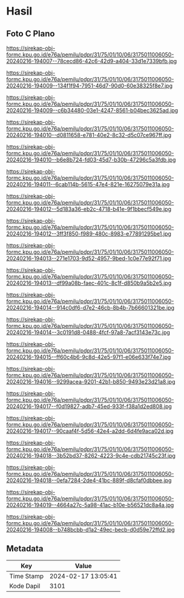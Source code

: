 # Hasil

## Foto C Plano

https://sirekap-obj-formc.kpu.go.id/e76a/pemilu/pdpr/31/75/01/10/06/3175011006050-20240216-194007--78cecd86-42c6-42d9-a404-33d1e7339bfb.jpg

https://sirekap-obj-formc.kpu.go.id/e76a/pemilu/pdpr/31/75/01/10/06/3175011006050-20240216-194009--134f1f94-7951-46d7-90d0-60e38325f8e7.jpg

https://sirekap-obj-formc.kpu.go.id/e76a/pemilu/pdpr/31/75/01/10/06/3175011006050-20240216-194009--c6b34480-03e1-4247-8561-b04bec3625ad.jpg

https://sirekap-obj-formc.kpu.go.id/e76a/pemilu/pdpr/31/75/01/10/06/3175011006050-20240216-194010--d0811658-e781-40e2-8c32-d5c07ce967ff.jpg

https://sirekap-obj-formc.kpu.go.id/e76a/pemilu/pdpr/31/75/01/10/06/3175011006050-20240216-194010--b6e8b724-fd03-45d7-b30b-47296c5a3fdb.jpg

https://sirekap-obj-formc.kpu.go.id/e76a/pemilu/pdpr/31/75/01/10/06/3175011006050-20240216-194011--6cab114b-5615-47e4-821e-16275079e31a.jpg

https://sirekap-obj-formc.kpu.go.id/e76a/pemilu/pdpr/31/75/01/10/06/3175011006050-20240216-194012--5d183a36-eb2c-4718-b41e-9f1bbecf549e.jpg

https://sirekap-obj-formc.kpu.go.id/e76a/pemilu/pdpr/31/75/01/10/06/3175011006050-20240216-194012--3ff3f850-f989-480c-8983-e77891295be1.jpg

https://sirekap-obj-formc.kpu.go.id/e76a/pemilu/pdpr/31/75/01/10/06/3175011006050-20240216-194013--271e1703-9d52-4957-9bed-1c0e77e92f71.jpg

https://sirekap-obj-formc.kpu.go.id/e76a/pemilu/pdpr/31/75/01/10/06/3175011006050-20240216-194013--df99a08b-faec-401c-8c1f-d850b9a5b2e5.jpg

https://sirekap-obj-formc.kpu.go.id/e76a/pemilu/pdpr/31/75/01/10/06/3175011006050-20240216-194014--914c0df6-d7e2-46cb-8b4b-7b66601321be.jpg

https://sirekap-obj-formc.kpu.go.id/e76a/pemilu/pdpr/31/75/01/10/06/3175011006050-20240216-194014--3c0191d8-0488-4fcf-97a8-7acf3143e73c.jpg

https://sirekap-obj-formc.kpu.go.id/e76a/pemilu/pdpr/31/75/01/10/06/3175011006050-20240216-194015--ff60c4b6-9c8d-42e5-97f1-e06e633f74e7.jpg

https://sirekap-obj-formc.kpu.go.id/e76a/pemilu/pdpr/31/75/01/10/06/3175011006050-20240216-194016--9299acea-9201-42b1-b850-9493e23d21a8.jpg

https://sirekap-obj-formc.kpu.go.id/e76a/pemilu/pdpr/31/75/01/10/06/3175011006050-20240216-194017--f0d19827-adb7-45ed-933f-f38a1d2ed808.jpg

https://sirekap-obj-formc.kpu.go.id/e76a/pemilu/pdpr/31/75/01/10/06/3175011006050-20240216-194017--90caaf4f-5d56-42e4-a2dd-6d4fe9aca02d.jpg

https://sirekap-obj-formc.kpu.go.id/e76a/pemilu/pdpr/31/75/01/10/06/3175011006050-20240216-194018--3b52bd37-8262-4223-9c4e-cdb21745c23f.jpg

https://sirekap-obj-formc.kpu.go.id/e76a/pemilu/pdpr/31/75/01/10/06/3175011006050-20240216-194018--0efa7284-2de4-41bc-889f-d8cfaf0dbbee.jpg

https://sirekap-obj-formc.kpu.go.id/e76a/pemilu/pdpr/31/75/01/10/06/3175011006050-20240216-194019--4664a27c-5a98-41ac-b10e-b56521dc8a4a.jpg

https://sirekap-obj-formc.kpu.go.id/e76a/pemilu/pdpr/31/75/01/10/06/3175011006050-20240216-194008--b748bcbb-d1a2-49ec-becb-d0d59e72ffd2.jpg


## Metadata

| Key        | Value               |
| ---------- | ------------------- |
| Time Stamp | 2024-02-17 13:05:41 |
| Kode Dapil | 3101                |



